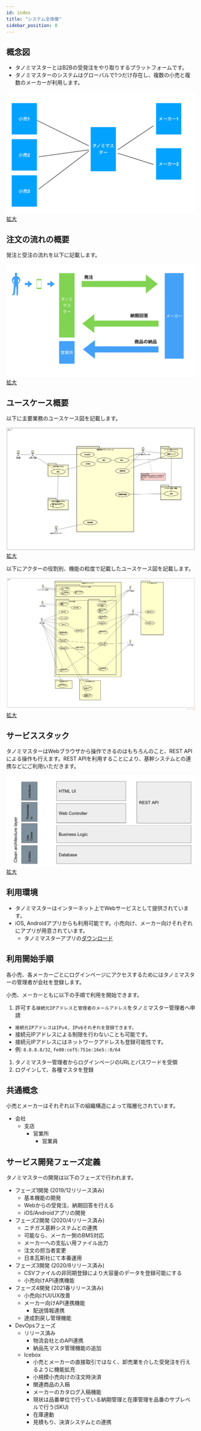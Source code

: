```yaml
---
id: index
title: "システム全体像"
sidebar_position: 0
---
```


## 概念図

- タノミマスターとはB2Bの受発注をやり取りするプラットフォームです。
- タノミマスターのシステムはグローバルで1つだけ存在し、複数の小売と複数のメーカーが利用します。

![alt-text](/img/tanomimaster/deployment.png)
[拡大](/img/tanomimaster/deployment.png)




## 注文の流れの概要

発注と受注の流れを以下に記載します。

![alt-text](/img/tanomimaster/model.png)
[拡大](/img/tanomimaster/model.png)


## ユースケース概要

以下に主要業務のユースケース図を記載します。

![alt-text](/img/tanomimaster/usecase_abstract.png)
[拡大](/img/tanomimaster/usecase_abstract.png)


以下にアクターの役割別、機能の粒度で記載したユースケース図を記載します。

![alt-text](/img/tanomimaster/usecase_detail.png)
[拡大](/img/tanomimaster/usecase_detail.png)


## サービススタック

タノミマスターはWebブラウザから操作できるのはもちろんのこと、REST APIによる操作も行えます。REST APIを利用することにより、基幹システムとの連携などにご利用いただきます。

![alt-text](/img/tanomimaster/service_stack.png)
[拡大](/img/tanomimaster/service_stack.png)


## 利用環境

- タノミマスターはインターネット上でWebサービスとして提供されています。
- iOS, Androidアプリからも利用可能です。小売向け、メーカー向けそれぞれにアプリが用意されています。
  - タノミマスターアプリの[ダウンロード](https://service.tanomimaster.com/ios-android/)


## 利用開始手順

各小売、各メーカーごとにログインページにアクセスするためにはタノミマスターの管理者が会社を登録します。

小売、メーカーともに以下の手順で利用を開始できます。

1. 許可する`接続元IPアドレス`と`管理者のメールアドレス`をタノミマスター管理者へ申請
  - `接続元IPアドレスはIPv4, IPv6それぞれを登録できます。`
  - 接続元IPアドレスによる制限を行わないことも可能です。
  - 接続元IPアドレスにはネットワークアドレスも登録可能性です。
  - 例: `8.8.8.8/32`, `fe80:cef5:751e:16e5::0/64`
1. タノミマスター管理者からログインページのURLとパスワードを受領
1. ログインして、各種マスタを登録


## 共通概念

小売とメーカーはそれぞれ以下の組織構造によって階層化されています。

- 会社
  - 支店
    - 営業所
      - 営業員

## サービス開発フェーズ定義

タノミマスターの開発は以下のフェーズで行われます。

- フェーズ1開発 (2019/12リリース済み)
  - 基本機能の開発
  - Webからの受発注、納期回答を行える
  - iOS/Androidアプリの開発
- フェーズ2開発 (2020/4リリース済み)
  - ニチガス基幹システムとの連携
  - 可能なら、メーカー側のBMS対応
  - メーカーへの支払い用ファイル出力
  - 注文の担当者変更
  - 日本瓦斯社にて本番運用
- フェーズ3開発 (2020/8リリース済み)
  - CSVファイルの非同期登録により大容量のデータを登録可能にする
  - 小売向けAPI連携機能
- フェーズ4開発 (2021春リリース済み)
  - 小売向けUI/UX改善
  - メーカー向けAPI連携機能
    - 配送情報連携
  - 達成割戻し管理機能
- DevOpsフェーズ
  - リリース済み
    - 物流会社とのAPI連携
    - 納品先マスタ管理機能の追加
  - Icebox
    - 小売とメーカーの直接取引ではなく、卸売業を介した受発注を行えるように機能拡充
    - 小規模小売向けの注文時決済
    - 関連商品の入稿
    - メーカーのカタログ入稿機能
    - 現状は品番単位で行っている納期管理と在庫管理を品番のサブレベルで行う(SKU)
    - 在庫連動
    - 見積もり、決済システムとの連携

